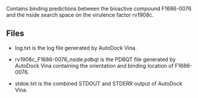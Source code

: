 Contains binding predictions between the bioactive compound F1686-0076 and the nside search space on the virulence factor rv1908c.

## Files

- log.txt is the log file generated by AutoDock Vina.

- rv1908c_F1686-0076_nside.pdbqt is the PDBQT file generated by AutoDock Vina containing the orientation and binding location of F1686-0076.

- stdoe.txt is the combined STDOUT and STDERR output of AutoDock Vina.


